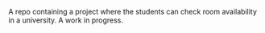 A repo containing a project where the students can check room availability in a university.
A work in progress.
